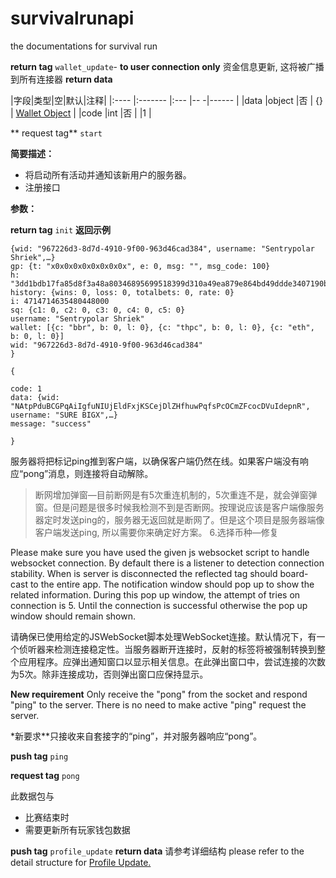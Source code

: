 # survivalrunapi
the documentations for survival run



**return tag** `wallet_update`- **to user connection only** 资金信息更新, 这将被广播到所有连接器
**return data**

|字段|类型|空|默认|注释|
|:----    |:-------    |:--- |-- -|------      |
|data    |object  |否       | {}     | [Wallet Object](https://www.showdoc.cc/214668919119866?page_id=1289611891984243 "Wallet Object") |
|code    |int    |否 |  |1     |


** request tag** `start`

**简要描述：** 
- 将启动所有活动并通知该新用户的服务器。
- 注册接口

**参数：** 


**return  tag** `init`
 **返回示例**
 ```
{wid: "967226d3-8d7d-4910-9f00-963d46cad384", username: "Sentrypolar Shriek",…}
gp: {t: "x0x0x0x0x0x0x0x0x", e: 0, msg: "", msg_code: 100}
h: "3dd1bdb17fa85d8f3a48a80346895699518399d310a49ea879e864bd49ddde3407190b1f3bee9e1d0a1dc98a9ba0960d13077791635d7dd178a7b0ebc2969710"
history: {wins: 0, loss: 0, totalbets: 0, rate: 0}
i: 4714714635480448000
sq: {c1: 0, c2: 0, c3: 0, c4: 0, c5: 0}
username: "Sentrypolar Shriek"
wallet: [{c: "bbr", b: 0, l: 0}, {c: "thpc", b: 0, l: 0}, {c: "eth", b: 0, l: 0}]
wid: "967226d3-8d7d-4910-9f00-963d46cad384"
}
```


```
{

code: 1
data: {wid: "NAtpPduBCGPqAiIgfuNIUjEldFxjKSCejDlZHfhuwPqfsPcOCmZFcocDVuIdepnR", username: "SURE BIGX",…}
message: "success"

}
```


服务器将把标记ping推到客户端，以确保客户端仍然在线。如果客户端没有响应“pong”消息，则连接将自动解除。
>断网增加弹窗—目前断网是有5次重连机制的，5次重连不是，就会弹窗弹窗。但是问题是很多时候我检测不到是否断网。按理说应该是客户端像服务器定时发送ping的，服务器无返回就是断网了。但是这个项目是服务器端像客户端发送ping, 所以需要你来确定好方案。
6.选择币种—修复

Please make sure you have used the given js websocket script to handle websocket connection. By default there is a listener to detection connection stability. When is server is disconnected the reflected tag should board-cast to the entire app. The notification window should pop up to show the related information. During this pop up window, the attempt of tries on connection is 5. Until the connection is successful otherwise the pop up window should remain shown.

请确保已使用给定的JSWebSocket脚本处理WebSocket连接。默认情况下，有一个侦听器来检测连接稳定性。当服务器断开连接时，反射的标签将被强制转换到整个应用程序。应弹出通知窗口以显示相关信息。在此弹出窗口中，尝试连接的次数为5次。除非连接成功，否则弹出窗口应保持显示。



**New requirement** Only receive the "pong" from the socket and respond "ping" to the server. There is no need to make active "ping" request the server. 

*新要求**只接收来自套接字的“ping”，并对服务器响应“pong”。

**push tag**  `ping`

**request tag**  `pong`



此数据包与

- 比赛结束时
- 需要更新所有玩家钱包数据

**push tag** `profile_update`
**return data** 请参考详细结构  please refer to the detail structure for [Profile Update.](https://www.showdoc.cc/214668919119866?page_id=1220480815195825 "Profile Update.")



